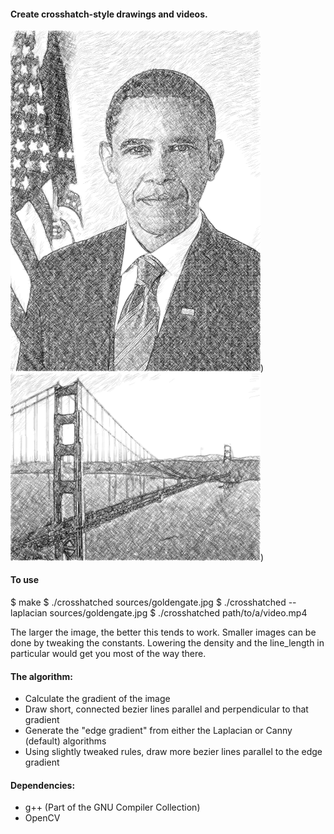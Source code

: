 #### Create crosshatch-style drawings and videos.

<img src='/examples/obama.png?raw=true' width='400px' style='display:inline-block;'>)
<img src='/examples/goldengate.png?raw=true' width='400px' style='display:inline-block;'>)

#### To use
$ make
$ ./crosshatched sources/goldengate.jpg
$ ./crosshatched --laplacian sources/goldengate.jpg
$ ./crosshatched path/to/a/video.mp4

The larger the image, the better this tends to work. Smaller images can be done
by tweaking the constants. Lowering the density and the line_length in particular
would get you most of the way there.

#### The algorithm:
- Calculate the gradient of the image
- Draw short, connected bezier lines parallel and perpendicular to that gradient
- Generate the "edge gradient" from either the Laplacian or Canny (default) algorithms
- Using slightly tweaked rules, draw more bezier lines parallel to the edge gradient

#### Dependencies:
 - g++ (Part of the GNU Compiler Collection)
 - OpenCV
